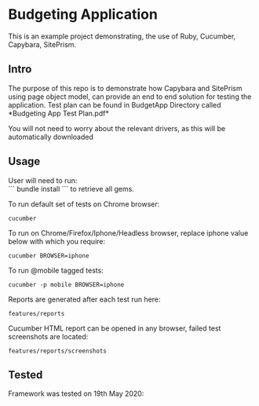 <h1>Budgeting Application</h1>

This is an example project demonstrating, the use of Ruby, Cucumber, Capybara, SitePrism.

<h2>Intro</h2>
The purpose of this repo is to demonstrate how Capybara and SitePrism using page object model, can provide an end to end solution for testing the application.
Test plan can be found in BudgetApp Directory called *Budgeting App Test Plan.pdf*

You will not need to worry about the relevant drivers, as this will be automatically downloaded


<h2>Usage</h2>
User will need to run:<br/>
```
bundle install
```
to retrieve all gems.

To run default set of tests on Chrome browser:<br/>
```
cucumber
```

To run on Chrome/Firefox/Iphone/Headless browser, replace iphone value below with which you require:<br/>

```
cucumber BROWSER=iphone
```

To run @mobile tagged tests:<br/>
```
cucumber -p mobile BROWSER=iphone
```

Reports are generated after each test run here:<br/>

```
features/reports
```
Cucumber HTML report can be opened in any browser, failed test screenshots are located:</br>
```
features/reports/screenshots
```

<h2>Tested</h2>
Framework was tested on 19th May 2020:


